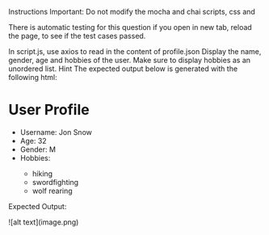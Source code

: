 Instructions
Important: Do not modify the mocha and chai scripts, css and <div>

There is automatic testing for this question if you open in new tab, reload the page, to see if the test cases passed.

In script.js, use axios to read in the content of profile.json
Display the name, gender, age and hobbies of the user.
Make sure to display hobbies as an unordered list.
Hint
The expected output below is generated with the following html:

  <h1>User Profile</h1>
  <ul>
    <li>Username: <span id="username">Jon Snow</span></li>
    <li>Age: <span id="age">32</span></li>
    <li>Gender: <span id="gender">M</span></li>
    <li>Hobbies: <span id="hobbies">
      <ul>
        <li>hiking</li>
        <li>swordfighting</li>
        <li>wolf rearing</li>
      </ul>
    </span></li>
  </ul>

<p> Expected Output: </p>
<p> </p>
<p> </p>
![alt text](image.png)